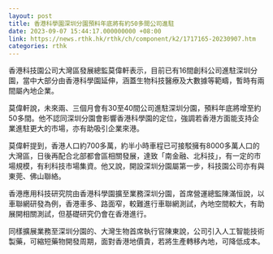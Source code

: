 ```yaml
---
layout: post
title: 香港科學園深圳分園預料年底將有約50多間公司進駐
date: 2023-09-07 15:44:17.000000000 +08:00
link: https://news.rthk.hk/rthk/ch/component/k2/1717165-20230907.htm
categories: rthk
---
```


香港科技園公司大灣區發展總監莫偉軒表示，目前已有16間創科公司進駐深圳分園，當中大部分由香港科學園延伸，涵蓋生物科技醫療及大數據等範疇，暫時有兩間屬內地企業。

莫偉軒說，未來兩、三個月會有30至40間公司進駐深圳分園，預料年底將增至約50多間。他不認同深圳分園會影響香港科學園的定位，強調若香港方面能支持企業進駐更大的市場，亦有助吸引企業來港。

莫偉軒提到，香港人口約700多萬，約半小時車程已可接駁擁有8000多萬人口的大灣區，日後再配合北部都會區相關發展，達致「南金融、北科技」，有一定的市場規模，有利科技市場集資。他又說，開設深圳分園屬第一步，科技園公司亦有與東莞、佛山聯絡。

香港應用科技研究院由香港科學園擴至業務深圳分園，首席營運總監陳滿恒說，以車聯網研發為例，香港車多、路面窄，較難進行車聯網測試，內地空間較大，有助展開相關測試，但基礎研究仍會在香港進行。

同樣擴展業務至深圳分園的、大灣生物首席執行官陳東說，公司引入人工智能技術製藥，可縮短藥物開發周期，面對香港地價貴，若將生產轉移內地，可降低成本。
